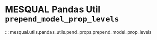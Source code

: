 # MESQUAL Pandas Util `prepend_model_prop_levels`

::: mesqual.utils.pandas_utils.pend_props.prepend_model_prop_levels